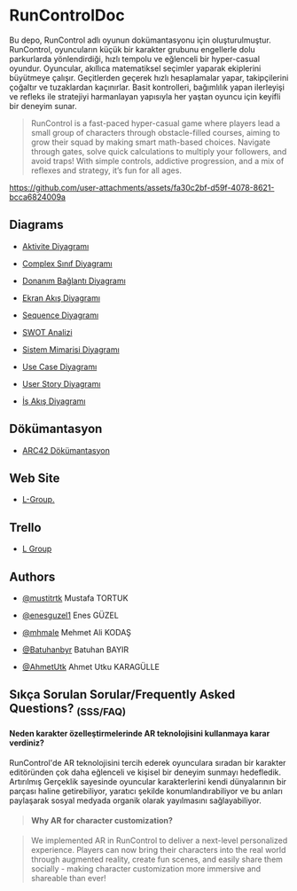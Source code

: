 # RunControlDoc 
Bu depo, RunControl adlı oyunun dokümantasyonu için oluşturulmuştur. RunControl, oyuncuların küçük bir karakter grubunu engellerle dolu parkurlarda yönlendirdiği, hızlı tempolu ve eğlenceli bir hyper-casual oyundur. Oyuncular, akıllıca matematiksel seçimler yaparak ekiplerini büyütmeye çalışır. Geçitlerden geçerek hızlı hesaplamalar yapar, takipçilerini çoğaltır ve tuzaklardan kaçınırlar. Basit kontrolleri, bağımlılık yapan ilerleyişi ve refleks ile stratejiyi harmanlayan yapısıyla her yaştan oyuncu için keyifli bir deneyim sunar.


> RunControl is a fast-paced hyper-casual game where players lead a small group of characters through obstacle-filled courses, aiming to grow their squad by making smart math-based choices. Navigate through gates, solve quick calculations to multiply your followers, and avoid traps! With simple controls, addictive progression, and a mix of reflexes and strategy, it’s fun for all ages.






https://github.com/user-attachments/assets/fa30c2bf-d59f-4078-8621-bcca6824009a




## Diagrams

- [Aktivite Diyagramı](https://www.plantuml.com/plantuml/png/ZLMnRjj84EttAmQu8dPxLnn05ObaqJOWv7o870EkWh4ubWVSNHBBfG8cI9q_IAlIRTXSfMvN_tLOag999qei5GAuRz-yUJDyUbDODBPK4jwL-YpJrcJompIrl65BSwvmRL3nXvi_XR1i9GrWS5ML6gQfh_TRE41zBOgKTOu65TpXAbsRhDJ9MIOp0t_4SJoRdmqGk6egLV1P0CoUmy__3jzmafc4JFVqh-OZ0CupRVz1HJ0rZ59y4Q9fHeYeKJR3_LQYzRLCV3qHEhC4XjSFDeBtrRgKg13GFVfQ-jh0Xe1b2WK-Q8BAxL99ceqGV0yd_hjCU-X-2yhNhq_1Ff26atX3zbG0HB7VicK5IzfmHGLhXjk6PY985WGdbrZvsfmAqWdV2n5DDS9RqcvNkHrSkFyAIsOYXA6Sq0R6HIabQb-lV0qNR7Y_3QGpQZW1140Gzw_4wXN138ksqv-g0-XfmoTgHS8D6PPa0kqbVlAraJWvGAwC3UE4ArdkjxOq_S423QQMJBW8onm_QeXjVxfCCmDBBYofGBlqzVs8j_lv-C2IuAJJCQSDAeWJhZ83gdnz2bmCnRU2gbAlok14mesz_lj-srenecvjcMTfgHN2LAvzBL4VTwQZlqH3ALbOPAgqPHY8JiWyiNTZw_7d_8bJkAG2yx1A4esljQ_X5lEdIv7xYYOFIwCG5krxutOjPYGtrckI43nnZ_sDus8FCu05LdU-_i6AbZHiM8zqtsJYTg3SxYXjPt97EXcTt1d2TF2ajUE8EQ7u1Rb7jarBP5EMjD-oEjxHMxIaq79Qa7nojNfkA41qZIddxf5X6OwBrlKBjzChaaCFVgBfEiibQhnZoUR5ojotnEt2rDhK66a9srw-i7YtwzUeKBra8JjyYB6mMyLu8kDv3AT1EcdUhaFrK7imrbyKZMv9Sq8QvgG9ujI4z6dTxTAfgp3Ai_xsGUclRWvjYPQPDfXo5vaLzI6a9uFCwhDYX8ORD5qhmwm8qfhLhz18DA_mjy4OTT0sYmktqyCuVc9qNttT_DUzX3FuNS82S-oIiR1PBWxzZ_iQndnV96ozmkHPVwAX4Mz89wMI_mC0 "RunControl_AktiviteDiyagrami_V2")


- [Complex Sınıf Diyagramı](https://www.plantuml.com/plantuml/png/ZLTBZziu4hxhLnJIX_LCna7sSTd0snYrhKuBViAo0_Gi5WRRBhjhHP46HNgXJdAUVp4vvjgvx6blxVol1KczxCuyRC0Iguhr-AgABF-OQwQqoJZCZUXBePNagvcIMymBAP0d96Wxe8Bj5CieqAGvjaHXAKWNa1o_YEENBLI2noz1aASazaon3Du707tEyloAhTETaaPi-f9B1HVNVxVVcYtL1bN9-glx102XKl8_9V5lxXC0JAJ6vzgkhw_x_OhRLdPz7OQlNmSVW-1F5nSNyFHpD3m-pWVH49BZOxA8ngDe3XSN5y7Q-W7JmeXRAL3JcdA2NYyXiUEefRYyTD6yppNJjFu8Byz4fqfW6e2d3umocO4n7jP6kuNbaD0bAS435HYB3QOvMTP1qWOITY_mrgGSExbM97QGMqgueUzg6QlT38pQ6DMvavB3nhqx0JoWqD3O7-2ESktqksH5ZkzjBrZ6Cix4nhAxNVlZz5-nd3FT-Qucn1mLnmmB6h9YWvRrCIZHygfQ85Y4NdhgErIKqp__1GkJUGf7rR1FW6WGy0eT11OjSWWrqS-Kp75Z578lEUKcrqPr_2eic29W1LFDZhQPWXQOqGD77vuBsdDcJEMe86yjMb6cKlrcJRZ4BkIUiypALfH8t9eqnxHDy-xqcTepqKITIXLL8UyD4utxNf8IsfBYhDCmsifDdPagghKKkOQoYAB9wdOvJABXAXbEvwjm4juimdaC_u0NMEGlwjwOtYud_MNL5yV7ixPOcw7lV0EztbWAUONtx43Ig0g68LCirQXi7hXDHVbYUGl5HBwLAeCHRNmXB5XA-pNTi8DvC72oikmjbqp33LEOehwXXwPFIbgaE-zmhQNw2nIoXTcrL1cpPzYos1dEElLwGNi2JViMYdd1NE8wiNi8TaUS561Ui0RD4UMwL_ft2IpLj2rNlgIxTQeeprY5KhjHAcIWrmllSgtOMbVd2IlN7qkNMWrOHPip5VAEnoEZLBVhUyfReg4W7-cq44nNXuX6JId7WjPKntJXHBLKmCeNIwpSZDqXbxjjYe3QooOebqZezQfTLHbuHnEMaiXOmiJ92UU8PGBfbkszz_A0Ij46uHI2sbG9zpUCsPQf4poJ3sIVfZReDaQwqvJVFMvm-pj6wtQ0IPHCeb4qF-c6IEoGstDWhMYlsHt7wTs_iKxfIyTtnRQWlJlozeeqmbkfZD2juevqIWFSeN88XMP3iizfxqefOmcsaBEYPJtNnLI6KgFq5jUalGjZfZ5Zcj8uvvWHk4U5rrjKc79AME7qpvZIjEQO5Bd63A8jflhalbcRmbW5dRDZGBgbSu24HhLbQuJJHdhVPCArsQzhA1FTtjphdIYhu6tJsYZRq1oQtmZAdyxCnKP_s2TN1-zSzc_3MJoofwOj0nGcQzsppgrnD5a6uAfc5VVZ062md0-My-LeKDEluiN2SfBeNNmRhHRXE1oFmiaWjiQSqgPqhCvm4g-ce-Ku0BY9VreDbibolknRTOjm6C_wyIg9HzPOjVqyxLR9OZeRXUFGZbhnC9pxjt0-SozNqz4ughS_GzRkzvV6VB68vpwkolPqi1nPNzv6_RWVhtwAvpSrQCV7qV7nwo_3usCrNvsDIo_-_0A-xtRTytoC-4tPayluNBBRlMpdvGsaXdCcZbzK43mRLXgrhrvzNtdXnvRdmbQpx_it8Bdv-aaRPTItvNmV_hxSIR6VY0TdDTb6mD-VloRmsiLIdfVdKjPeV6PLswLwBldX4auk-I1eBh4FtMxfnYcjCbjJswYXJecZ81K47g0gMIspRu2-VhANJ2DnNj8dEVMwdRFdXt5m4kSV47drwiCPEa4Wf4QB4CZj-Ly3szE54NR-DXbazcB3d0H1yVHVAwH-2C3Fxx33fyy-BijFo_zFQ6_FWvrzCrGfFX3SipixQt_zb27axFZ9vWN51gmNfI-ATlVQUlEiPm0cc0k4Upj0sREknCcc8W0ueAACKpdYGl7qlzHEzTu1xSVY33tycRlr2xP_Rf_ZLbTWD7cpXm2f3PNRyGUuzpSyREcX72Ay8LiWJvzha38B23rzHaLjKp-Ys9YC_ny0 "RunControl_ProfesyonelSinifDiyagrami")

- [Donanım Bağlantı Diyagramı](https://www.plantuml.com/plantuml/png/RPLBQoD74CVl_IcAoSKM61jCV30Xh6mzl0XdXQLDC2oOqan9RgOVeXzoni5V8rSTSrrTzkIRnjyhTC_3ihJe8dNzklfVrVykVR8EZVDIm9rNrreveyL3JojKvKPUORaMg5ovwV425mPbkM6EEq4xD3GqlEEmmpERSxL4WnB-OG0PpT4BDz3A_O6Ie6iu2WQ0nkYdQosqWL_EpixFBox2OkgqkS8qNnZjLLQ71x-63mD8jLngHSeT8FsBmVbW48v3XpEqT9XaqB_eXpCCfGxLGlm4EGiVzi9Or059f_Eby2hrdKu2QC5RCk-X--qFHOwdl8vY9hbYh4tVR8VoktKaKsuRCXMSb8lTQIiAz5V5NG5VYuKNAD6Mc-RSk1xmlGr3RZ8E4nxoDycvMdftY0xuCy_XLZjjcdAMZuNbgJrak-KQskfQrOhSapOv0tXXkssClI130luammMPcXSwHH6kur3vM611PcneRYibuTi-DC8YeumBoT_M41efq4JQuefibF6or-w9LpxrC4M3Sz6spv9PaQdCMBiZm45j-ALQC9ljtqXt_1c6wEW9Y-QMb_omdX6NWkVGq-NQnBkhKEyUzybmA4n8vKOh_eosqCfN8WkL_hIc6pGy3NlCYjltxjBVZen2SUYYxRyPITfpnH8BISeTrATGy6SO2tHpRMJZ35Ge2bTvumD_Hxb02TrotJODCniqi_0uuEJazyg0S0b9J-TUIJmT2LmLT7ghlQLlAdfMaE49gyYmfxPYs7M3Xd9oqKoM9wm91QosO4pkZPSmtBwgb8GWILLALhsLc3EOAg2nvz5DBjc9Hnk5U7oa8Lvk4bRj2l6A3F7SIqnOnN-8t6zVyt1smbWZxRS019DSGdBNdqnF_wBPHASvkM_gQBXzNP4I76wcq_7aE64131koMIkq_Fws5YIhSh8PxEIRQBFmCD7AR_yJQ89S5gVEVexwySgF3MajKtKvkAgl72rCj65uNQn5FfGv9CDdN6JSyA0hOQosqwwusdPV51P1M6kXNIPCGdJSEfv3DoytR-k8PdjjhLtMs_vGY-shtRw6_cf7OFZYqO6UjqEk6O4ZB1JciIUNdGu3E87QVU6eVcvGnSLTAyBH-FeuhWvHqX8pE1ffPRMe5hkv3PxIafmXEBhLCowE6QaCWfHQaA1vr1CdnuUH0lUuB3VsNS-06ugZvuvGE2u9UbSnCCMPq9UGUo5GyPG_hAenodUZbbQye0VUzcyVM0WzG_5WSsq4cdsTC-sSba5fSyDHRtNzz3vS6h7LFr4tirL_j0x3gBip5KwWkrp2n6b3fs6QLr_XStTS5OifpRJEOT8RxMZvH2hpKlmF "RunControl_DonanımBağlantıDiyagramı")

- [Ekran Akış Diyagramı](https://www.plantuml.com/plantuml/png/VPCnRzim48Lt_ef3EZGT3AG5KgCUWjX9dALkWcWAKA2uM5U747aqZfGBfUXlyTZPIwPiblzNGScofJWej0ZazuwFxqddFg24t1guo_d2SH1dVbnbWZpCjB_K1Su4hLP11qCj1Ye6XbcvsYoXuSgLKZxJF4T12xyLG4e_CJTXx3XyGqim58r60Gn5tAyBPvp0kvEJqzD-Nm6CS9hDnEMSRdV6b_5H07Sq3SWpGmV8rScuFnvs42SfoMvs_yldaGA83XBzHF3na_gZb3Gq72LpW_uHagaGyNS-Jl2HQG3ryeSZG0--Uc-BXemm8Lw_x0KJr3mXpck9HSsMEE-82XI3KWjzfRrryto-FOH2q3pp7M-qq0L1Gkk_sjQPbwlzaLzfGIOXGzDGpp1nmLSBxJ4tHSvGQRpUgw_Hqgt1efREqDBSO76W6-aGTDTgPDs2v0sh8zmiKIgJxRlbqodvpjNkYNLA39V4r8M5WdHiJB1SuXE-6ldevagzttw8ivZGPcb8jAhRWbxlRDS23E0cE8j1PmqAnod5owiT4mLD2J20fgs7F3ZEkrWhPnX03F5DB7g4-6LK_Xj4jTKHQwA70MnJz5NX6dfd43jGQeSqV8m_ccI430MpG0BhPvEkNxhiDldzw80MhK5Euy-wcnJHAdSOGDDCIaogNdpRPR457t2pD1ZAbIbNebHpv65GYMF1J8Elz1smrLJrUnG4wVgPbTeryegw9j5DebNE_zbNvyHfRiq_ "RunControl_EkranAkisDiyagrami")

- [Sequence Diyagramı](https://www.plantuml.com/plantuml/png/VLHDR-Cs4BtpLmpIIsiWQB0fKi0eWdMKn6l4sXZnUe7j1ugnDT4IeaXtIBbLYZtlF-WrnxtMbvvoi_E_2bAABTbkPS0IPzwRDpCSyhLroAx85TmLEZBQiL6_ZkctWlICBYMcZBbmqYbg0634vfviQJGf6A-NZ0fpX4jP1lnwAOJDf9uZOmv_2e0HifCpEKVjBd2MfMmAdKH66OQlhh_tlnsGuOIu1fo6Hm3qPixm7l_gxFhq-dhZRZ9FJavFpywyYzdyNXk_2uy06Cfx6afD-nc5Hm2yDUwmDuh49o7G2yBHRLdeMN44Q66ai2GMysqbS3GPG8mQK-80cGpQxZxcrFJtuxP_eEU56vVMKHxyOTs6LAhrtgWwpYZQ0NqihPpPAvrAJHMYihHXGrgGQkOptCbdF3DCZNp2kWtf9Sq0lSGAWOKpkiYdn73qm_JyfvEJNuw4g1A7u_EggYvScgpGENvxet1H4lGb9z9AtsYvG4TryU7ViqPH5zuWKqOEBgHAfPNmzNlos_Bgcorh50anYWAXAddB6XjE2uKDRDsK-Wt7jKoVLb-8bOIHUP1-yaL2UwHQPHXtuSQN2_tLavwHKfHJiunXB8Rn9lILJabvWj--rLCpy30M0fMh8HzCPb400EnKyu7qDZ6ObA4aZzlBC91tIhlLM0R7WOgykQ7OZxjmWS-FoEkbMYzVsjZMwiTXtOyz8un75sAoU4ymAb2lbt2LAMfpgYdofl0LSlDYxynSOHvukobkAGrZFnQaBDKDUu-yatnbNtr6dg-NpuyvslNoVxAl1imYDvjQkIQ3BaIeTxQu5Meo2El9O5FEeLRNg8gg7FGqmWqoPeuOLd-fPFLKsghGjhg_EMuNn72LiM_h1h8R-YM9StyMkt17cUzfV_MFTSGobx3-sphQf_kJ-sBi9TN0UE4wm3lCCLUeauPqewuc-r0B3hU1T79eJtNoShXy0fjH_u_pDHc8Md4ptssbrk6DcglgXcdULzQPkH3QE0AMwKS7vdvxyZgTQ_aWCuYDCrnqEZ_hOxYJgKoc9YbVNK9MAENtXhqZCaf9Aus671tBFy3CdSpb0m4bKkNo-R6IKNGVLEgpq-cCCyCmblxEbPL6PFAfWTKNvBaFxqq_OeuQfaONjl3heKo8mU5K6Li0QKSfe-zQKQaOFpfX8DuWovc4CV52MaNSzVI9bgxqVh_e9R6P-ey16pqs1Sz8YDUaao9N_m80 "RunControl_SequenceDiagram")
  
- [SWOT Analizi](https://www.plantuml.com/plantuml/png/RPJDRjj64CVlV8g14Y2D0WUsv0H9q0QXPIbs_Q508Ygu7mZ6vaWUx78fx2uRo7NFUOESWkgOQtZneT2Dr8lqIOfTKYw5L3v9E__vUtxpySPOr3PB98morKkLrQbyFvuCe_UXGhamR0BBLbBZ6Tmpk6U-uI0mWjKSDIRmHm0GqnGpQGUfikUO48IQKGO0vXhZz0Eh6KnH6We03l1Ap7IQgRYNobJ3Wy5BznS0X5gd7-eVk_uJ_1a4cguigfaaQBNRRulFnSVJuZDS59_EJ_kZTXk-6rjDQcQlpUCMFEYzw3_llVJ_qXNgs6d6U-tsh-e03Ll01E4IosMP9xBCPPaBME0S5QIBJ4520XMNIsu16XZlDPDqN98pj9IWPM58Gd5NBacIbWHKBjdo5SEYk5ELkDCKTvtui5YjbyLAW65ZAO4PQHA65IUIT6tPRQhsdUgep6zacNitJIhnPffDBTZ_1j7FuSNneCbdGYWK6KCUq63GEppiR06QU43ZCbTbhfsNXr5yeVMIhMHvJsJI93BnHCglnHVIBA1OQRASi685beH6dsc1yp8tPLx9cqmctGge5WYNB5cnzaRWc8Y6PnF9n2CvInLPla6pI1K8dzzAr1kNRv4CZaVZC3eDFOxXV9vgcocsN14vE3Zi3mwsY0mzaRxlQW9fZE8Uonnld1LS5gj5iKgeRiImYMReqGn59Y4kxXJv1gkOu7VMAAiK4XEib4qgmueAAwxSIAJLj32aCbilRQOtiYQNeUToGPeac7cgJAfb9W2LnFKomV_W3B-54_MF3iklKJqiqRKcjFMa35xszhUuH9xBY0HUaYs-C5mlvgHthj1acxgyJTIa4NLgaSG44fIy8Ek1i0BKDi7DV4HD4f4dyKwYdQOw0PIpLBDD46AtREkbcn5nlpXHaqRaQPoaymLM53KRKSVv-X_1E1g5KV_7yki978JbNwVXUNHy6ew2yHxi_7BDSKpgjvtNCEp2AsYT-RCWO4QArqj9Dg5MCEviH-wvoCt4r4FI2YR_cs_JNecw5KpsjqFsNSZulecj8DhECVPE0zHk9br_RPdhCh_oD-A6f6JH2WALMWBDisiBwRGwPUtsYMRhLlMpiSLAoM8bNhNR0S0ETC6eHp5jhWnBSZkf9Gl__7pt2SGeMDH0ZTjsmm6f69nJxITfwksYokwTem0_aRjM6wEtjJ4yszrziZq-4fL9KFcmthlZL_1mzsbdT-VXxjCNpnfEacRkosLgRPe4jzy_w7S7dS7XQsYtm_FmA0f7K7myFWb7nsVLnjy6j_3Ffx_X_dZ34nYwAdw02rSg2pV9qs9ru-x99dhJIaF25dUwM2qa0Q-NbvwA6poObhasQClyNbGFUJftbx0wK1c8chex1371hQkbAY88tf2AiqJ-2m00 "RunControl_SWOT_Analysis")
  
- [Sistem Mimarisi Diyagramı](https://www.plantuml.com/plantuml/png/VLPDRnit4BtpLmoKGu4510H8auEH6f4jonOSMO9b5tMAm1XhnnAxN58OSjrAHS_v1paLrT7NwkAJRYlzhvPShQmlMxgHZpEFR-ODzvDro2vB5Lnc-jXenqRTTaVMKNfRuzv0EkgvZEcsFNGobMEAXPDEqHeSkjB3eILJP6abr2Ns6TFvL0YRI3r4nXIqYSdI47vykxR8g1E_-7vzqGumDhzBtOTxL9RMTbAZJM_09gMThPv2Qnj6ksEZ3CERT-4dn11x2VO9Ab6KVwD4Sap9ah0YZg8Al6cyzt_uKm00_DeUPVecVzBaP4zQ-HK-VknAtLVaZ3uyB31TUf0ZkibdYQAHx0LGBOwPhCKxHRR4NP3LT8OFsJZpaFRTRzHp7MEKrFtdM7OhNQFLhXyUYhyso7jQqA84jPnFPE1zyg7nhj4eUPzAZcLniH2bgOUPAmfPfZetYqdMoywBiddGyG0PUuvuMKf5N8AlC973_54koQNoQrWlDazqdrIPh5XgeQCKdKnQnXaEz-tsM0wTLwIuUHdwR3uTjqmixsM2Bd_YVBOUkzPSrsCfqdpAcF_DOJKGDsmo9pMLCM-CEifKYdxp0XzQP0Ux6hB3zBduAnKR9nzA5Jl8ISRhcJh7fsMEXXolNw_UlkgMMoVtbBYjElxS-EMKSJWeCLymHLtFdtG_dzby5XGQO1matoHQOnpbi_6IQi7JitpckKHiPRm-lMwMsKw9yqTAGb8rdrutopgHpcURfJkIAfOilIO-oXNzuRn-7JOxpBh43zAkdFFMgxVYf579SUXWoNI7TbMSeqnbxXn7ywaBaYeSDV2kt6tMEjltqDADEXdt1cZNh799YS9qhSS3hXRRWkOFyDE-7npLvlzyhbrSDJ_NBlT3XDYrVRLwk6sg0wW46zOppjAiyjAXhMOzW4enB-085nE5xiM3-uhgSoeSAUINy-rCerLAt-LGx5J4PXd2qPs01r2P_wk85QK4A-jNXDYI8fpUcYTYPy04r9v18ZO7I87R7Y1YTwIy42_SrryBpiZYK655x9in-qcB7Sy7s8RN3w1oR9IICJ7KHiWAUJwjY4rGEBPvh__FvT-GX_FfOf8YN94TIXVKt5VgeWSA4xs2s7J1Ay1znRrkmebBfAB59FWzaDasu2iovz_7fE0S6HFdkuGhB_lkedtrYkEqSGGi-mC7vdxpgHHHr26-DvoYjh3yy40xCZgB8b65_BlkKKmQHg6pTIeN4z0-W28MLQXBZQbCOE33GP-qN4mKkPH45ThEX9Q2lhT6d3_fVBQOvBDKa8x1azgXjbvb4KL-xCE9TjJdDKv76Li7SU4SAqKLEiYeI458NkHUVa91_hXg2eMydLdHVP5uwoMCeh8cKCS7HkqZX5Oi6A2L3c8_co35HEg2HiFBw7d2gAoag4BeKqWmVvnFTOhR5EwCSoOD97Pi6KMblaktXKi42iit1yRBHmTiS6LCyudq3USpVp6iiWHiWWhjV2ggS8dMzKaHnAGJHIdaCovuFhFwH3hEKlKV "RunControl_System_Architecture_Optimized")
  
- [Use Case Diyagramı](https://www.plantuml.com/plantuml/png/TLPDR-D64htpLnGq229xCO8-B6TiU8HG4kLnzBaabOKN0OAMM9OxR3QLPdCcT2P0RWbos3qiO63t405xcTj2l0pse1lfFv8_iFiJ5iqFMPx9-cJsUyMkUbMlgCy3IOGCFGPco7i-by9dNyy3x940lvwk9VNe7JgQf9BX0GNc0OBYG9-IbI1U6cjQu5A-9e9uuFdSNzuAtqEu8Ip00oWCSAdYljS00BfawQw47tAdvpDVmBF1Yy7PGCynNpWeYlEJitQz_LbsFl2vd10FGHUKiFsHHUyG6YUFpp9Y20kVETcHBeJ_fdXPwwIbdzIr7mxI8alfY_-NLBVRDmRTZvDgDivE1wtzZSLfNM-UdBO-oAkj_Q1fdyBBx0_qePtScoF3B0wq_FeP8n4A805K_hlvoxzWUZsVzEPG7ViBoeug1KjtPi9_JPqzysy_WsaCH_eOzFJNAwZEEPKHw4wm3r4L8NSo_c__-Fj__lrNwCv7SnkiT6lPnXYgwke1MJnUmWcB95q6vHs_W3xHH-dMJhT3g0wem0K9yAXoK5Noap5CjsRV66QPmzWOwfDqEnmPPhejAnMub8Il64B5DiR6AADMuDbWC6WPzQ83rMaKyX2wv673Y3nIESnxZHooy3MD46pY4O-H0clccC5No1o48OaMMCRbhQZQnANhv1q5YqHf7AGnJsFGXKnZKH3psQc-IkEx0aZZPHh3C6ICy8BKrZBMlDU0MWUgNnB1qjXbHAGnN2Sxb-4HdCF51ULB5ZhOwNp5BvxfZYCm2CY2OT0fufjPV7Bl93i6hp0WQrNDHw7MKj2rL97JnJUubFluLXP_ZPmwoA6F7E4oUHz85FbRy3k9t2dlxn76EazcCDsE37DaZ8ro27wtHtjM1PuPBmPjuwniaRePXaGGLw80FNbN27IQmyCqZiWDIh28J6CEEYlmtCJLosJ7MR9peL1WZx_8yHwz9NUC2D052T8OBEIkyBaoar5szgpinMTmKQl1bJxBAfU2hbOeyj8pCyn2iRmb0UMhKhspBABqXOfQCZyiv3BuKaHhYSvJnMnZgCQvrEl0la-6EYTT9_SJmqwtOoLSQz0Sz4lX-idkOQCgxo9Zc6ueN2Vl-NvS6_K30Q2VlESvdoSxq2CYzZFVA0pnYaW29bdx1r3XXnbbO2Sx5zKUvnJAXVueOQErd-Scr6gT0-ChKKWeVOye9J9XUe84jpdyL9hnD2lspxfrFPtyZYgNnYZTcZ2UzjK_cTsDhc6KakGpm98TcEWoua6wlLD6obCiV3cFLY4Z7e5qczluwLmrsZbDN_WS6NKFaDDzZITPsmysg2gIetpZ2pSlyKz4ehZ9t5B4j9yCrsl2g4CazNdEDt69T2q_ybQwVVXrcBcdbAFOxi-VTxBjSGwLQSJ9fn61BWc8-8fVDEfrBu28y3IMdShJW1CLS8d9E_Kb5ihowW751xH6njllkY6vKsyJ5KqhPptddIdQeQSSL1byOKqddOhsE0J5MvkA_YKA2hQ_PbcoNRhwOuWYwXn-0YPJUwJlA-Q-H93-6loR_Vu-FhRHvQezRXe_R8wFpxFZXkhAuvAiZNpYw474bzMZ36_MO881nrVaTNWNrf9xdYzR3mj2gwQsVXfBYmOIFLehFXu5REhZSxXeDElZBjoYWpUQqa8bgELf2hgwbKMYzIBJpA1kOK_gqJBPvyKd8OsPHoB2WGG1ghPGMFWF6y9aGRFnEnaAX6z3mjGtcMJ-BS0P4PAwQkvLeChvZc666GyRwfx39o_gu1ONUGVvVhIGz95zhS-kbFhp9zgJ06nBKynSy-iqJZVADIzVQh_z-4_8VoaqwyqcZ6mhEvhW6xZYwr225IaXiyF3ra2ZrZZxGnvkpg3Hh3MoX_xKVeF8OIRyx7dgK0vNF5YZ-a5naBuI66erbTbZAJF374pDiJwnO6pOveU_6XYkr0iMlfI-fxszA5Pg1uwF3o8latlBDinB8uizFeQtMIQNLD273LpYaheU1bGDGkQq72u72Qna9tAu6K3WfvlGBIY3cNKEftMeUfJ3IVkeE4v-Ijwx7Z8Kvt3nIRtM0b-68lGAM9-OC1MgUpbSRyDRfKDUZAPzZjm9FVO_ "RunControl_UseCase_Optimized")
  
- [User Story Diyagramı](https://www.plantuml.com/plantuml/png/RLR1RkD63BtFLn3kpO1tuzXEOg5OR7RJU8iWJR1s3baOM70jnfbgXkEEHkdQJS_vWvuA-9XhTSafDod_LOmaExQyHv5y98Ty9FK-TcXTeXLyJlYZOMUD-deLa_qwTCPAYeMJJj665hmMl7OE9nAd5dMU2g7ene4pOENqra4eBKsSD2pYIF8CBMgOuIJ2AGtTN15uDV9KqOO1JfonfHh_fDZeJMKIqmHZ-e2JQ6fDmk57euo5dqwFJlkdnpymD3OaMnbr-xsztg4GHGIuL3Wd2nX3usAUy2HfY7KwfGY6CdQa5LdPWBy40ApSGkDgs0xW5vwIKX8kqKQ93H7EpCkouLrU3Tjr-_q0pj6HHYSZ653sw2jg9OV4nMU5sw_ZEW6CC9Apx5724ETv6kSfvoaSMvUdja9rwgXkbHqCR39JQFEKGsGum-mnJxb2TUkeNW3PFmjIS8OM8qTMaONZTMwzklt1HcwdncgCvuOJJk0wUs9o5UoW3ZiCu5EUBgedvEaaJuiKOMHc2YlKOHrrj4hkcXmnHRvwS9OeXQlt7DKX_G26T2Vd19yef9kYtX96g56lu_Ht6hiNm21xijapPyywUowZAdfPEhcgTtjF_2r4HQ5MwvqNGG2DLTqap2fEZ7cUFR4Y3gMLjh6DsVUO4vClRGAt5EDCeKQ5Tinpz3oEO4hP8zLX7GzRKyWJg3IZQCnkrOy85yYU8TlOhiUMr9YkgP6dOyQN9TQDUzxucjXxMnDYp95KHUIQzO6tNlCXb0kff9OinnnIlfH5_NPASEX11HkmneOnEq-7UL47l4Ds-3l4c2_LJfv7tab9ZlahESQCaPCtGE5EgdqFgAXnkwO6ZJbH-BBShLfxRxExCDsW1sVFlY8lInclMU9VAJmbtgnAJjyTSHWBt_CtgnvAdgWa92_jbD8YpgjjjvGURTlsIkd1jhJ_wZUacNS0XiNcJXjHnCNkiHJ5agNVR3kBRJHe1t1fJKnXzcn9LSiDidyjEQbbCG2ZGRkEsW_WH39g6S4NOrKImV4ShUTpXTYl8pONMxalfAvMxYfAfuxf1Zxzx94Y-88QMUKfV5eD3fmRPsnIORjrR2-0S_DDAhWaU-EN5STmCVDlMfHxgmBs_6XNpHiD_5XR-YEHbjRT6mswsz9EAUriImzAwVwsjFBRsvGADewgesbkYYlGRFxeMWJDfcYLQrBZs-mXJoEq6aKBiWUqCurlFsHFIfDemMUCtPGKGKWSgUAC2U8GVAWgu3VZdD4-edzrixbP3OMs3FORnKnmYtV9mWSLBJYv60tXHYva95emkBo2Npbso1F9KvySVNU99HWwIwYzx3Mgegd_S6PMFbRS_roTxdVGR6xyNOn8aweMh_J3t6p2lRZt4zBg1f0zK2HjI14OVwSrHSYoF0YbLQzr543-d_8BInF4wqDUwVijl-NFjgTM4zpxPCiiXNXF72PQ_Gy0 "RunControl_User_Stories")
  
- [İş Akış Diyagramı](https://www.plantuml.com/plantuml/png/XLLDRzj64BtlhnZ01zi2qg9eW0BK8P5jEJO49q7b5F2f68iZUS3z89PB6tJHS_v1hphwQbvwqesh_rNiYf8eMqufG20vmpTltdpinyAXTQMIy7kfJursriW_BvVpGURhvVoCAvnPLBuMZfsaZXDygKeDApVe-8aYOvsZHGL_2O2KfbXATswq-uoAO60PvUxxCJyI_F9U00oiDG-dHXeB1-_Z5LvE7D-pgqvmaisiANNQUfp_5dvT3sDJigtrrtXrh6UCokZqDKoy1C1dusYlzVHK_2r454g89EPzWikvHEThcVgwBxHn19PdTow1GPvBdg1ZetyQXs-EZi6HuqoIPYi4J-78FyiC1isJhsNKJ_dwmp6uEz9mDBmdTom0ag6VisC5LoOjTGatpIAJr0-Mhn8hibyjJOj3HnhkoR8aoz0yKTON90k2emkiV6sF1UcKfq8a0urmHRfPLCqYn6vPIvew0T3hHHiC9IdIBg0blPu0U0SX6foKpkWoFWygj19jl6---pgsG0W30L08IpbXm4n6fPIeVJtnDNnYoyivQuOJQlCG046CY3-cvebbogza04Z6TCyLjG8eWc5c0sf_n_f7gu5ckC17Nrk9AuVuDpKsYpS0oJa_SWPNnXaRT6rBsL-RBtLUEXXNXIDro33874zXsDe33k0CMQ_THsWnSsIZ_kCS7_J66I3vTWdjl4YoXxv-mIs8jg6sIYUsrrdphvurYw9PX9hiC8n_3tSi2OxQ4Gm4LL2EYwvkhmkGSX7qyS_B-Qe26y1L9SvCLcg5FuyatbS4KOaz1OdG5sWf8mSZeqeNTFJFaZQ9xxPW-ousuaxGjXONL60kKQ54wskumNmZOFCTRHuQJ26CLaesYptKXtf64ZhUnPwHUb4o6BgC9ItdhBY_CGUqC2iRh-OVcJOBKCtY3K200qjfqkl5UeomklLrhzVls6yjORPvtYTE97QD6UVD4yFW4QNR0dILswDYOFmfp8_hPlHMzbVeIA7hobxiYjvbCWui2r_hq47DGaz8Rbld3IxN9fUeyPObMnX8N-lKrtjtN1jjd1bRleOFEt1AMLn6yANIso5z8t2x2gvHePBuFr4FPfP89xrU-rMOij1-nMxnkgNRXYMTnXdSZcI8twd_cu6J6zASaeOpqYzMsRw-IDQqTbqteesmIjTZjwKdLc2nbLVR-eSBTkqJZu1swSGJujKIkIOxuRjspsvFf2s6h-5RDIjN2sxDONDA_915K2yabA_hN3YJYtLQgrDblVcwd2AwmZG87evfamlnaNHQAlaV "RunControl_IşAkışDiyagramı")


## Dökümantasyon 

- [ARC42 Dökümantasyon](https://runcontrol.github.io/RunControlArc42/#section-runtime-view)

## Web Site
- [L-Group.](https://runcontrol.github.io/RunControlWeb/)
## Trello
- [L Group](https://trello.com/b/1aw72usX/l-group)
## Authors

- [@mustitrtk](https://github.com/mustitrtk)  Mustafa TORTUK 
  
- [@enesguzel1](https://github.com/enesguzel1) Enes GÜZEL 

- [@mhmale](https://github.com/mhmale)  Mehmet Ali KODAŞ

- [@Batuhanbyr](https://github.com/Batuhanbyr)  Batuhan BAYIR
  
- [@AhmetUtk](https://github.com/AhmetUtk) Ahmet Utku KARAGÜLLE


## Sıkça Sorulan Sorular/Frequently Asked Questions? <sub>(SSS/FAQ)</sub> 
#### Neden karakter özelleştirmelerinde AR teknolojisini kullanmaya karar verdiniz?

RunControl'de AR teknolojisini tercih ederek oyunculara sıradan bir karakter editöründen çok daha eğlenceli ve kişisel bir deneyim sunmayı hedefledik. Artırılmış Gerçeklik sayesinde oyuncular karakterlerini kendi dünyalarının bir parçası haline getirebiliyor, yaratıcı şekilde konumlandırabiliyor ve bu anları paylaşarak sosyal medyada organik olarak yayılmasını sağlayabiliyor.

> #### Why AR for character customization?

> We implemented AR in RunControl to deliver a next-level personalized experience. Players can now bring their characters into the real world through augmented reality, create fun scenes, and easily share them socially - making character customization more immersive and shareable than ever!


